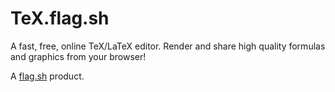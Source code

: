# TeX.flag.sh

A fast, free, online TeX/LaTeX editor. Render and share high quality formulas and graphics from your browser!

A [flag.sh](https://flag.sh) product.

